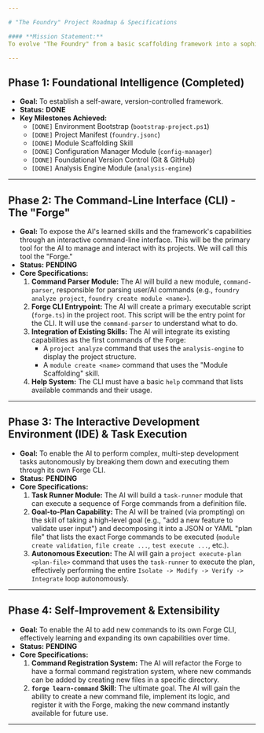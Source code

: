 ```yaml
---

# "The Foundry" Project Roadmap & Specifications

#### **Mission Statement:**
To evolve "The Foundry" from a basic scaffolding framework into a sophisticated, AI-led development environment capable of managing the entire software lifecycle with increasing autonomy.

---
```


## **Phase 1: Foundational Intelligence (Completed)**

*   **Goal:** To establish a self-aware, version-controlled framework.
*   **Status:** **DONE**
*   **Key Milestones Achieved:**
    *   `[DONE]` Environment Bootstrap (`bootstrap-project.ps1`)
    *   `[DONE]` Project Manifest (`foundry.jsonc`)
    *   `[DONE]` Module Scaffolding Skill
    *   `[DONE]` Configuration Manager Module (`config-manager`)
    *   `[DONE]` Foundational Version Control (Git & GitHub)
    *   `[DONE]` Analysis Engine Module (`analysis-engine`)

---

## **Phase 2: The Command-Line Interface (CLI) - The "Forge"**

*   **Goal:** To expose the AI's learned skills and the framework's capabilities through an interactive command-line interface. This will be the primary tool for the AI to manage and interact with its projects. We will call this tool the "Forge."
*   **Status:** **PENDING**
*   **Core Specifications:**
    1.  **Command Parser Module:** The AI will build a new module, `command-parser`, responsible for parsing user/AI commands (e.g., `foundry analyze project`, `foundry create module <name>`).
    2.  **Forge CLI Entrypoint:** The AI will create a primary executable script (`forge.ts`) in the project root. This script will be the entry point for the CLI. It will use the `command-parser` to understand what to do.
    3.  **Integration of Existing Skills:** The AI will integrate its existing capabilities as the first commands of the Forge:
        *   A `project analyze` command that uses the `analysis-engine` to display the project structure.
        *   A `module create <name>` command that uses the "Module Scaffolding" skill.
    4.  **Help System:** The CLI must have a basic `help` command that lists available commands and their usage.

---

## **Phase 3: The Interactive Development Environment (IDE) & Task Execution**

*   **Goal:** To enable the AI to perform complex, multi-step development tasks autonomously by breaking them down and executing them through its own Forge CLI.
*   **Status:** **PENDING**
*   **Core Specifications:**
    1.  **Task Runner Module:** The AI will build a `task-runner` module that can execute a sequence of Forge commands from a definition file.
    2.  **Goal-to-Plan Capability:** The AI will be trained (via prompting) on the skill of taking a high-level goal (e.g., "add a new feature to validate user input") and decomposing it into a JSON or YAML "plan file" that lists the exact Forge commands to be executed (`module create validation`, `file create ...`, `test execute ...`, etc.).
    3.  **Autonomous Execution:** The AI will gain a `project execute-plan <plan-file>` command that uses the `task-runner` to execute the plan, effectively performing the entire `Isolate -> Modify -> Verify -> Integrate` loop autonomously.

---

## **Phase 4: Self-Improvement & Extensibility**

*   **Goal:** To enable the AI to add new commands to its own Forge CLI, effectively learning and expanding its own capabilities over time.
*   **Status:** **PENDING**
*   **Core Specifications:**
    1.  **Command Registration System:** The AI will refactor the Forge to have a formal command registration system, where new commands can be added by creating new files in a specific directory.
    2.  **`forge learn-command` Skill:** The ultimate goal. The AI will gain the ability to create a new command file, implement its logic, and register it with the Forge, making the new command instantly available for future use.

---
